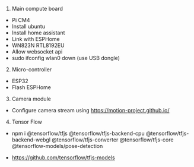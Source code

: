 1. Main compute board

- Pi CM4
- Install ubuntu
- Install home assistant
- Link with ESPHome
- WN823N RTL8192EU
- Allow websocket api
- sudo ifconfig wlan0 down (use USB dongle)

2. Micro-controller

- ESP32
- Flash ESPHome

3. Camera module

- Configure camera stream using https://motion-project.github.io/

4. Tensor Flow

- npm i @tensorflow/tfjs @tensorflow/tfjs-backend-cpu @tensorflow/tfjs-backend-webgl @tensorflow/tfjs-converter @tensorflow/tfjs-core @tensorflow-models/pose-detection

- https://github.com/tensorflow/tfjs-models
